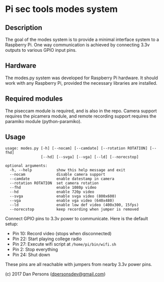 # Pi sec tools modes system
## Description
The goal of the modes system is to provide a minimal interface system to a Raspberry Pi. One way communication is achieved by connecting 3.3v outputs to various GPIO input pins.

## Hardware
The modes.py system was developed for Raspberry Pi hardware. It should work with any Raspberry Pi, provided the necessary libraries are installed.

## Required modules
The piseccam module is required, and is also in the repo. Camera support requires the picamera module, and remote recording support requires the paramiko module (python-paramiko).

## Usage

```
usage: modes.py [-h] [--nocam] [--camdate] [--rotation ROTATION] [--fhd]
                [--hd] [--svga] [--vga] [--ld] [--norecstop]

optional arguments:
  -h, --help           show this help message and exit
  --nocam              disable camera support
  --camdate            enable datestamp in camera
  --rotation ROTATION  set camera rotation
  --fhd                enable 1080p video
  --hd                 enable 720p video
  --svga               enable svga video (800x600)
  --vga                enable vga video (640x480)
  --ld                 enable low def video (400x300, 15fps)
  --norecstop          keep recording when jumper is removed
```

Connect GPIO pins to 3.3v power to communicate. Here is the default setup:
- Pin 10: Record video (stops when disconnected)
- Pin 22: Start playing college radio
- Pin 27: Execute wifi script at `/home/pi/bin/wifi.sh`
- Pin 2:  Stop everything
- Pin 24: Shut down

These pins are all reachable with jumpers from nearby 3.3v power pins.

(c) 2017 Dan Persons ([dpersonsdev@gmail.com](mailto:dpersonsdev@gmail.com))
